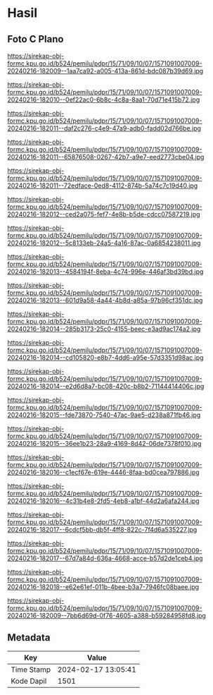 # Hasil

## Foto C Plano

https://sirekap-obj-formc.kpu.go.id/b524/pemilu/pdpr/15/71/09/10/07/1571091007009-20240216-182009--1aa7ca92-a005-413a-861d-bdc087b39d69.jpg

https://sirekap-obj-formc.kpu.go.id/b524/pemilu/pdpr/15/71/09/10/07/1571091007009-20240216-182010--0ef22ac0-6b8c-4c8a-8aa1-70d71e415b72.jpg

https://sirekap-obj-formc.kpu.go.id/b524/pemilu/pdpr/15/71/09/10/07/1571091007009-20240216-182011--daf2c276-c4e9-47a9-adb0-fadd02d766be.jpg

https://sirekap-obj-formc.kpu.go.id/b524/pemilu/pdpr/15/71/09/10/07/1571091007009-20240216-182011--65876508-0267-42b7-a9e7-eed2773cbe04.jpg

https://sirekap-obj-formc.kpu.go.id/b524/pemilu/pdpr/15/71/09/10/07/1571091007009-20240216-182011--72edface-0ed8-4112-874b-5a74c7c19d40.jpg

https://sirekap-obj-formc.kpu.go.id/b524/pemilu/pdpr/15/71/09/10/07/1571091007009-20240216-182012--ced2a075-fef7-4e8b-b5de-cdcc07587219.jpg

https://sirekap-obj-formc.kpu.go.id/b524/pemilu/pdpr/15/71/09/10/07/1571091007009-20240216-182012--5c8133eb-24a5-4a16-87ac-0a6854238011.jpg

https://sirekap-obj-formc.kpu.go.id/b524/pemilu/pdpr/15/71/09/10/07/1571091007009-20240216-182013--4584194f-8eba-4c74-996e-446af3bd39bd.jpg

https://sirekap-obj-formc.kpu.go.id/b524/pemilu/pdpr/15/71/09/10/07/1571091007009-20240216-182013--601d9a58-4a44-4b8d-a85a-97b96cf351dc.jpg

https://sirekap-obj-formc.kpu.go.id/b524/pemilu/pdpr/15/71/09/10/07/1571091007009-20240216-182014--285b3173-25c0-4155-beec-e3ad9ac174a2.jpg

https://sirekap-obj-formc.kpu.go.id/b524/pemilu/pdpr/15/71/09/10/07/1571091007009-20240216-182014--cd105820-e8b7-4dd6-a95e-57d3351d98ac.jpg

https://sirekap-obj-formc.kpu.go.id/b524/pemilu/pdpr/15/71/09/10/07/1571091007009-20240216-182014--e2d6d8a7-bc08-420c-b8b2-71144414406c.jpg

https://sirekap-obj-formc.kpu.go.id/b524/pemilu/pdpr/15/71/09/10/07/1571091007009-20240216-182015--fde73870-7540-47ac-9ae5-d238a871fb46.jpg

https://sirekap-obj-formc.kpu.go.id/b524/pemilu/pdpr/15/71/09/10/07/1571091007009-20240216-182015--36ee1b23-28a9-4169-8d42-06de7378f010.jpg

https://sirekap-obj-formc.kpu.go.id/b524/pemilu/pdpr/15/71/09/10/07/1571091007009-20240216-182016--c1ecf67e-619e-4446-8faa-bd0cea797886.jpg

https://sirekap-obj-formc.kpu.go.id/b524/pemilu/pdpr/15/71/09/10/07/1571091007009-20240216-182016--4c31b4e8-2fd5-4eb8-a1bf-44d2a6afa244.jpg

https://sirekap-obj-formc.kpu.go.id/b524/pemilu/pdpr/15/71/09/10/07/1571091007009-20240216-182017--6cdcf5bb-db5f-4ff8-822c-7f4d6a535227.jpg

https://sirekap-obj-formc.kpu.go.id/b524/pemilu/pdpr/15/71/09/10/07/1571091007009-20240216-182017--67d7a84d-636a-4668-acce-b57d2de1ceb4.jpg

https://sirekap-obj-formc.kpu.go.id/b524/pemilu/pdpr/15/71/09/10/07/1571091007009-20240216-182018--e62e61ef-011b-4bee-b3a7-7946fc08baee.jpg

https://sirekap-obj-formc.kpu.go.id/b524/pemilu/pdpr/15/71/09/10/07/1571091007009-20240216-182009--7bb6d69d-0f76-4605-a388-b59284958fd8.jpg


## Metadata

| Key        | Value               |
| ---------- | ------------------- |
| Time Stamp | 2024-02-17 13:05:41 |
| Kode Dapil | 1501                |



